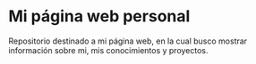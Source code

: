 Mi página web personal
========

Repositorio destinado a mi página web, en la cual busco mostrar información sobre mi, mis conocimientos y proyectos.